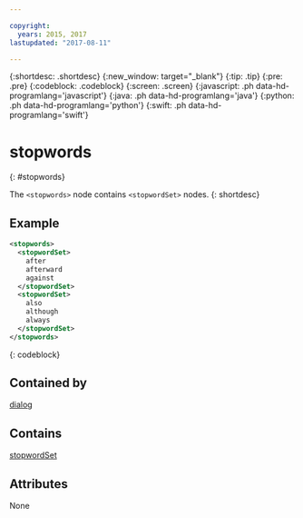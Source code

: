 ```yaml
---

copyright:
  years: 2015, 2017
lastupdated: "2017-08-11"

---
```


{:shortdesc: .shortdesc}
{:new_window: target="_blank"}
{:tip: .tip}
{:pre: .pre}
{:codeblock: .codeblock}
{:screen: .screen}
{:javascript: .ph data-hd-programlang='javascript'}
{:java: .ph data-hd-programlang='java'}
{:python: .ph data-hd-programlang='python'}
{:swift: .ph data-hd-programlang='swift'}

# stopwords
{: #stopwords}

The `<stopwords>` node contains `<stopwordSet>` nodes.
{: shortdesc}

## Example

```xml
<stopwords>
  <stopwordSet>
    after
    afterward
    against
  </stopwordSet>
  <stopwordSet>
    also
    although
    always
  </stopwordSet>
</stopwords>
```
{: codeblock}

## Contained by

[dialog](/docs/services/dialog/dialog.html)

## Contains

[stopwordSet](/docs/services/dialog/stopwordSet.html)

## Attributes

None
